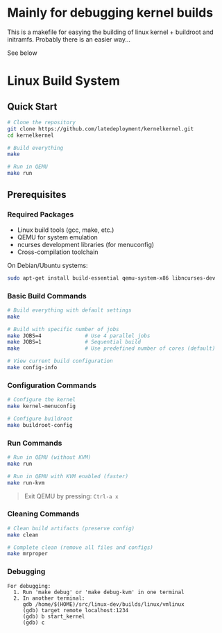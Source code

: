 # Mainly for debugging kernel builds 

This is a makefile for easying the building of linux kernel + buildroot and initramfs. 
Probably there is an easier way... 

See below


# Linux Build System

## Quick Start

```bash
# Clone the repository
git clone https://github.com/latedeployment/kernelkernel.git
cd kernelkernel

# Build everything
make

# Run in QEMU
make run
```

## Prerequisites

### Required Packages

- Linux build tools (gcc, make, etc.)
- QEMU for system emulation
- ncurses development libraries (for menuconfig)
- Cross-compilation toolchain

On Debian/Ubuntu systems:
```bash
sudo apt-get install build-essential qemu-system-x86 libncurses-dev
```

### Basic Build Commands

```bash
# Build everything with default settings
make

# Build with specific number of jobs
make JOBS=4              # Use 4 parallel jobs
make JOBS=1              # Sequential build
make                     # Use predefined number of cores (default)

# View current build configuration
make config-info
```

### Configuration Commands

```bash
# Configure the kernel
make kernel-menuconfig

# Configure buildroot
make buildroot-config
```

### Run Commands

```bash
# Run in QEMU (without KVM)
make run

# Run in QEMU with KVM enabled (faster)
make run-kvm
```

> Exit QEMU by pressing: `Ctrl-a x`

### Cleaning Commands

```bash
# Clean build artifacts (preserve config)
make clean

# Complete clean (remove all files and configs)
make mrproper
```

### Debugging
```
For debugging:
  1. Run 'make debug' or 'make debug-kvm' in one terminal
  2. In another terminal:
     gdb /home/$(HOME)/src/linux-dev/builds/linux/vmlinux
     (gdb) target remote localhost:1234
     (gdb) b start_kernel
     (gdb) c
```
